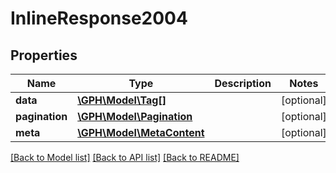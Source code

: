 # InlineResponse2004

## Properties
Name | Type | Description | Notes
------------ | ------------- | ------------- | -------------
**data** | [**\GPH\Model\Tag[]**](Tag.md) |  | [optional] 
**pagination** | [**\GPH\Model\Pagination**](Pagination.md) |  | [optional] 
**meta** | [**\GPH\Model\MetaContent**](MetaContent.md) |  | [optional] 

[[Back to Model list]](../README.md#documentation-for-models) [[Back to API list]](../README.md#documentation-for-api-endpoints) [[Back to README]](../README.md)


